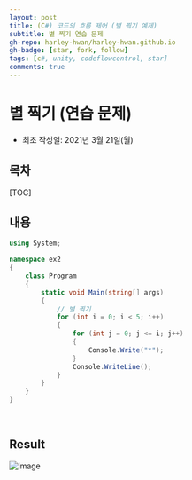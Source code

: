 ```yaml
---
layout: post
title: (C#) 코드의 흐름 제어 (별 찍기 예제)
subtitle: 별 찍기 연습 문제
gh-repo: harley-hwan/harley-hwan.github.io
gh-badge: [star, fork, follow]
tags: [c#, unity, codeflowcontrol, star]
comments: true
---
```


# 별 찍기 (연습 문제)

- 최초 작성일: 2021년 3월 21일(월)

## 목차

[TOC]

## 내용

```c#
using System;

namespace ex2
{
    class Program
    {
        static void Main(string[] args)
        {
            // 별 찍기
            for (int i = 0; i < 5; i++) 
            {
                for (int j = 0; j <= i; j++) 
                {
                    Console.Write("*");
                }
                Console.WriteLine();
            }
        }
    }
}
```

<br/>

## Result

![image](https://user-images.githubusercontent.com/68185569/159214070-647ac5a1-153a-416a-adf8-f7f1d3c99d74.png)
